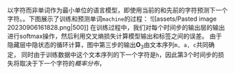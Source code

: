 以字符而非单词作为最小单位的语言模型，即使用当前的和先前的字符预测下一个字符。。下图展示了训练和预测单词`machine`的过程：
![[assets/Pasted image 20230906161828.png|500]]
在训练过程中，我们对每个时间步的输出层的输出进行softmax操作，然后利用交叉熵损失计算模型输出和标签之间的误差。
由于隐藏层中隐状态的循环计算，图中第三步的输出$\mathbf{O}_3$由文本序列`m, a, c`共同确定， 同时由于训练数据中这个文本序列的下一个字符是`h`，因此第3个时间步的损失将取决于下一个字符的*概率分布*，